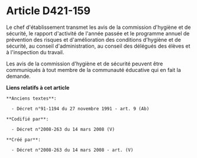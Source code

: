 # Article D421-159

Le chef d'établissement transmet les avis de la commission d'hygiène et de sécurité, le rapport d'activité de l'année passée
et le programme annuel de prévention des risques et d'amélioration des conditions d'hygiène et de sécurité, au conseil
d'administration, au conseil des délégués des élèves et à l'inspection du travail.

Les avis de la commission d'hygiène et de sécurité peuvent être communiqués à tout membre de la communauté éducative qui en
fait la demande.

**Liens relatifs à cet article**

	**Anciens textes**:

	  - Décret n°91-1194 du 27 novembre 1991 - art. 9 (Ab)

	**Codifié par**:

	  - Décret n°2008-263 du 14 mars 2008 (V)

	**Créé par**:

	  - Décret n°2008-263 du 14 mars 2008 - art. (V)
